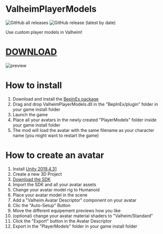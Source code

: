 # ValheimPlayerModels
![GitHub all releases](https://img.shields.io/github/downloads/dresklaw/ValheimPlayerModels/total)
![GitHub release (latest by date)](https://img.shields.io/github/v/release/dresklaw/ValheimPlayerModels)

Use custom player models in Valheim!

# [DOWNLOAD](https://github.com/dresklaw/ValheimPlayerModels/releases/latest/download/ValheimPlayerModels.dll)
![preview](https://github.com/dresklaw/ValheimPlayerModels/blob/main/preview.png)
# How to install

 1. Download and install the [BepInEx package](https://valheim.thunderstore.io/package/denikson/BepInExPack_Valheim/)
 2. Drag and drop ValheimPlayerModels.dll in the "BepInEx/plugin" folder in your game install folder
 3. Launch the game
 4. Place all your avatars in the newly created "PlayerModels" folder inside your game install folder
 5. The mod will load the avatar with the same filename as your character name (you might want to restart the game)

# How to create an avatar

 1. Install [Unity 2019.4.31](https://unity.com/releases/editor/whats-new/2019.4.31)
 2. Create a new 3D Project
 3. [Download the SDK](https://github.com/dresklaw/ValheimPlayerModels/releases/latest/download/ValheimPlayerModels_SDK.unitypackage)
 4. Import the SDK and all your avatar assets
 5. Change your avatar model rig to Humanoid
 6. Place your avatar model in the scene
 7. Add a "Valheim Avatar Descriptor" component on your avatar
 8. Clic the "Auto-Setup" Button
 9. Move the different equipement previews how you like
 10. (optional) change your avatar material shaders to "Valheim/Standard"
 11. Click the "Export" button in the Avatar Descriptor
 12. Export in the "PlayerModels" folder in your game install folder
